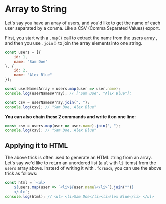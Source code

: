 # Array to String

Let's say you have an array of users, and you'd like to get the name of each user separated by a comma. Like a CSV (Comma Separated Values) export.

First, you start with a `.map()` call to extract the name from the users array , and then you use `.join()` to join the array elements into one string.

```javascript
const users = [{
    id: 1,
    name: "Sam Doe"
}, {
    id: 2,
    name: "Alex Blue"
}];

const userNamesArray = users.map(user => user.name);
console.log(userNamesArray); // ["Sam Doe", "Alex Blue"];

const csv = userNamesArray.join(", ");
console.log(csv); // "Sam Doe, Alex Blue"
```

**You can also chain these 2 commands and write it on one line:**

```javascript
const csv = users.map(user => user.name).join(", ");
console.log(csv); // "Sam Doe, Alex Blue"
```

## Applying it to HTML

The above trick is often used to generate an HTML string from an array. Let's say we'd like to return an unordered list (a `ul` with `li` items) from the `users` array above. Instead of writing it with `.forEach`, you can use the above trick as follows:

```javascript
const html = `<ul>
    ${users.map(user => `<li>${user.name}</li>`).join("")}
    </ul>`;
console.log(html); // <ul> <li>Sam Doe</li><li>Alex Blue</li> </ul>
```
